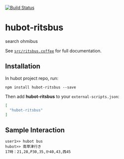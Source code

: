 [![Build Status](https://travis-ci.org/sinnershiki/hubot-ritsbus.svg?branch=master)](https://travis-ci.org/sinnershiki/hubot-ritsbus)


# hubot-ritsbus

search ohmibus

See [`src/ritsbus.coffee`](src/ritsbus.coffee) for full documentation.

## Installation

In hubot project repo, run:

`npm install hubot-ritsbus --save`

Then add **hubot-ritsbus** to your `external-scripts.json`:

```json
[
  "hubot-ritsbus"
]
```

## Sample Interaction

```
user1>> hubot bus
hubot>> 南草津行き
17時：21,28,P30,35,か40,43,西45
```
